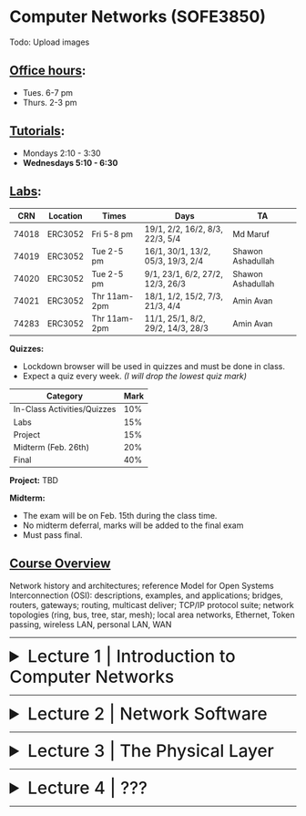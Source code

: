 # Computer Networks (SOFE3850)

Todo: Upload images

## <ins>Office hours</ins>:
- Tues. 6-7 pm
- Thurs. 2-3 pm

## <ins>Tutorials</ins>:
- Mondays 2:10 - 3:30
- **Wednesdays 5:10 - 6:30**

## <ins>Labs</ins>:
| CRN  | Location | Times        | Days                              | TA                |
|------|----------|--------------|-----------------------------------|-------------------|
|74018 | ERC3052  | Fri 5-8 pm   | 19/1, 2/2, 16/2, 8/3, 22/3, 5/4   | Md Maruf          |
|74019 | ERC3052  | Tue 2-5 pm   | 16/1, 30/1, 13/2, 05/3, 19/3, 2/4 | Shawon Ashadullah |
|74020 | ERC3052  | Tue 2-5 pm   | 9/1, 23/1, 6/2, 27/2, 12/3, 26/3  | Shawon Ashadullah |
|74021 | ERC3052  | Thr 11am-2pm | 18/1, 1/2, 15/2, 7/3, 21/3, 4/4   | Amin Avan         |
|74283 | ERC3052  | Thr 11am-2pm | 11/1, 25/1, 8/2, 29/2, 14/3, 28/3 | Amin Avan         |

**Quizzes:**
- Lockdown browser will be used in quizzes and must be done in class.
- Expect a quiz every week. *(I will drop the lowest quiz mark)*

| Category                     | Mark   |
|------------------------------|--------|
| In-Class Activities/Quizzes  | 10%    |
| Labs                         | 15%    |
| Project                      | 15%    |
| Midterm (Feb. 26th)          | 20%    |
| Final                        | 40%    |

**Project:**
TBD

**Midterm:**
- The exam will be on Feb. 15th during the class time.
- No midterm deferral, marks will be added to the final exam
- Must pass final.

## <ins>Course Overview</ins>

Network history and architectures; reference Model for Open Systems Interconnection (OSI): descriptions, examples, and applications; bridges, routers, gateways; routing, multicast deliver; TCP/IP protocol suite; network topologies (ring, bus, tree, star, mesh); local area networks, Ethernet, Token passing, wireless LAN, personal LAN, WAN

---

<details>
  <summary style="font-size: 30px; font-weight: 500; cursor: pointer;">Lecture 1 | Introduction to Computer Networks</summary>


  # **Intro:**
  - Information gathering, processing, and distribution are the key technologies in these days
  - As the ability to gather, process, and distribute information grows, the demand for sophisticated information processing grows even faster.
  - The merging of computers and communications has had a profound influence on the way computer systems are organized;
    - From computer center to computer networks

#  **Uses of Computer Networks:**

  Computer networks are collections of autonomous computers interconnected by a single technology, e.g., the Internet
  
  They have many uses:
  - Business Applications
    - Resource sharing
    - Information sharing
    - VoIP: Voice over Internet Protocol
  - Home Applications
  - Mobile Users

These uses raise social issues.

### Business Applications

Companies  use networks and computers for resource sharing with the client-server model:
Other popular uses are communication, e.g., email, VoIP, and e-commerce

|Tag| Full name| Example|
|---|---|---|
| B2C | Business-to-consumer | Ordering books online |
| B2B | Business-to-business | Car manufacturer ordering tires from supplier |
| G2C | Government-to-consumer | Government distributing tax forms electronically |
| C2C | Consumer-to-consumer |Auctioning second-hand products online |
| P2P | Peer-to-peer | Music sharing |

### Home Applications
- Homes contain many networked devices, e.g., computers, TVs, connected to the Internet by cable, DSL, wireless, etc.
- Home users communicate, e.g., social networks, consume content, e.g., video, and transact, e.g., auctions
- Some application use the peer-to-peer model in which there are no fixed clients and servers:

### Mobile Users

- Tablets, laptops, and smart phones are popular devices; WiFi hotspots and 4G LTE cellular provide wireless connectivity.
- Mobile users communicate, e.g., voice and texts, consume content, e.g., video and Web, and use sensors, e.g., GPS.
- Wireless and mobile are related but different:

| Wireless  | Mobile | Typical applications|
|-|-|-|
|  No | No  | Desktop computers in offices|
|  No | Yes | A notebook computer used in a hotel room|
| Yes | No  | Networks in unwired buildings|
| Yes | Yes | Store inventory with a handheld computer|

### Social Issues
- Network neutrality – no network restrictions
  - Communications that are not differentiated by their content or source or who is providing the content
- Content ownership,
  - Pirated music and movies
- Anonymity and censorship
  - Web browsers store cookies (small files) on users’ computers to allow companies to track users’ activities
- Privacy, e.g., Web tracking and profiling
- Theft of information, e.g.,
  - Botnets: pool of compromised machines used to send spams
  - Phishing: messages masquerade as originating from a trustworthy party (e.g. your bank), to trick you into revealing sensitive information

# **Network Hardware:**

Networks can be classified by:

- Transmission technology:
  - Point-to-point: connect individual pairs of machines (unicast)
  - Broadcast: the communication channel is shared by all machines on the network
- Network scale:

| Scale    | Type                                   |
|----------|----------------------------------------|
| Vicinity | PAN (Personal Area Network)            |
| Building | LAN (Local Area Network)               |
| City     | MAN (Metropolitan Area Network)        |
| Country  | WAN (Wide Area Network)                |
| Planet   | The Internet (network of all networks) |
  
- An **“internetwork”** is any larger network made up of smaller component networks. The **“Internet”** (with a capital I) is the set of all connected networks.

### Personal Area Network (PAN)
Connect devices **over the range of a person**
- Example of a Bluetooth (wireless) PAN:

![bluetooth](../static/CN_0.png)


### Local Area Networks (LAN)
Connect devices **in a home or office building**
- If it is used in a company, it is called enterprise network

### Metropolitan Area Networks (MAN)
Connect devices **over a metropolitan area (city)**
Example: MAN based on cable TV network:
- Also delivers Internet

### Wide Area Networks 
Connect devices **over a country**
Example:
- WAN connecting three branch offices by using leased lines
- An ISP (Internet Service Provider) network is also a WAN. Customers buy connectivity from the ISP to use it.
- A VPN (Virtual Private Network) is a WAN built from virtual links that run on top of the Internet.

# **Internetworks**

Internetwork (internet): a collection of interconnected networks
- Networks are connected through devices (called gateways) that provide the necessary translation, both in terms of hardware and software
- Gateways are distinguished by the layer at which they operate in the protocol hierarchy:
  - Using too low-level gateway, will prevent from making connections between different kinds of networks
  - Using too high-level gateway, then the connection will only work for particular applications.
  - The level in the middle that is ‘‘just right’’ is often called the network layer, and a router is a gateway that switches packets at the network layer.

# **Internet**
Before the Internet was the ARPANET (Advanced Research Projects Agency Network ), a decentralized, packet-switched network based on Baran’s ideas. The early Internet used NSFNET (National Science Foundation Network) (1985-1995) as its backbone; universities connected to get on the Internet NSFNET topology in 1988.

The modern Internet is more complex:
- ISP networks serve as the Internet backbone
  - ISPs connect or peer to exchange traffic at IXPs
  - Within each network routers switch packets
  - Between networks, traffic exchange is set by business agreements
  - Customers connect at the edge by many means
    - Cable, DSL, Fiber-to-the-Home, 3G/4G wireless, dialup
- Data centers concentrate many servers (“the cloud”)
- Most traffic is content from data centers (esp. video)
- The architecture continues to evolve
- **ISP** = Internet Service Provider,
- **IXP** = Internet eXchange Point, where ISPs connect their networks to exchange traffic

## What’s the Internet?

### Millions of connected computing devices:
- hosts = end systems
- running network apps
- Eg. PC, smartphone, ...

### Communication links
- fiber, copper, radio, satellite
- transmission rate: bandwidth

### Packet switches:
- forward packets (chunks of data)
- routers and switches

### Internet: “network of networks”
- Interconnected ISPs

### Protocols:
- Control sending, receiving of messages
- e.g., TCP, IP, HTTP, Skype, 802.11

### Internet standards:
- RFC: Request for comments
- IETF: Internet Engineering Task Force


# Internet Architecture

![cn1](../static/CN_1.png)
![cn1_1](../static/CN_1_1.png)

## Internet structure: network of networks
End systems connect to Internet via access ISPs (Internet Service Providers)
- Residential, company and university ISPs

Access ISPs in turn must be interconnected.
- So that any two hosts can send packets to each other

Resulting network of networks is very complex
- Evolution was driven by economics and national policies

At center: small number of well-connected large networks
- “tier-1” commercial ISPs (e.g., Level 3, Sprint, AT&T, NTT), national & international coverage
- content provider network (e.g, Google): private network that connects its data centers to Internet, often bypassing tier-1, regional ISPs

**TODO: GET IMAGES FOR THIS SECTION (from slide 30)**

# Types Of Networks
## Network Virtualization
![network virtualization](../static/CN_1_2_1.png)
![network virtualization](../static/CN_1_2_2.png)


## Cloud (Infrastructure as a Service)


![cloud](../static/CN_1_3.png)

# Network Security
## Malware
Malware exists in hosts via the internet. Malware can get into host machines from:
- virus: self-replicating infection by receiving/executing object (e.g., e-mail attachment)
- worm: self-replicating infection by passively receiving object that gets itself executed

Spyware: malware that can record keystrokes, web sites visited, upload info to collection site

Infected host can be enrolled in *botnet*, used for spam, or DDoS attacks

## Server Attacks, Network infrastructure

Denial of Service (DoS): attackers make resources (server, bandwidth) unavailable to legitimate traffic by overwhelming resource with bogus traffic
1. select target
2. break into hosts around the network
3. send packets to target from compromised hosts\


## Packet sniffing
- broadcast media (shared Ethernet, wireless)
- promiscuous network interface reads/records all packets (e.g., including passwords!) passing by
- wireshark software is a (free) packet-sniffer

## Fake addresses
*IP spoofing*: send packet with false source address

# Wireless LANS
In 802.11, clients communicate via an AP (Access Point) that is wired to the rest of the network.
Uses the ISM (Industrial, Scientific, and Medical) bands defined by ITU-R
- 902-928 MHz
- 2.4-2.5 GHz
- 5.725-5.825 GHz

## IEEE802.11 (WiFi)
Signals in the ISM band vary in strength due to many effects, such as multipath fading due to reflections
- requires complex transmission schemes, e.g., OFDM (Orthogonal Frequency Division Multiplexing)

Radio broadcasts interfere with each other, and radio ranges may incompletely overlap
- CSMA (Carrier Sense Multiple Access) designs are used

# RFID & Sensor Networks

## RFID (Radio Frequency Identification)
Passive UHF RFID networks everyday objects:
- Tags (stickers with not even a battery) are placed on objects
- Readers send signals that the tags reflect to communicate

## Sensor networks
They spread small devices over an area:
- Devices send sensed data to collector via wireless hops

# Standardization
Standards define what is needed for interoperability
Some of the many standards bodies:
| Body | Area | Examples |
|-|-|-|
| ITU (International Telecommunication Union) | Telecommunications | G.992, ADSL, H.264, MPEG4 |
| IEEE (Institute of Electrical and Electronics Engineers) | Communications | 802.3, Ethernet, 802.11, WiFi |
| IETF (Internet Engineering Task Force) | Internet | RFC 2616, HTTP/1.1, RFC 1034/1035, DNS |
| W3C (World Wide Web Consortium) | Web | HTML5 standard, CSS standard |

# Metric Unit review
![units](../static/CN_1_99_1.png)

</details>

---

<details>
  <summary style="font-size: 30px; font-weight: 500; cursor: pointer;">Lecture 2 | Network Software</summary>

## Layer Architecture
- Networking requires the co-operation of many different tasks
- Raw data transfer over a physical channel
- Error and flow control
- Switching
- Routing
- Traffic control
- Network Security

# Protocol Layers
Protocol layering is the main structuring method used to divide up network functionality.
- Each protocol instance talks virtually to its peer
- Each layer communicates only by using the one below
- Lower layer services are accessed by an interface
- At bottom, messages are carried by the medium
- Each protocol at different layers serves a different purpose
- Each lower layer adds its own header (with control information) to the message to transmit and removes it on receive
- Layers may also split and join messages, etc.

![pl](../static/CN_2_1.png)

![pl](../static/CN_2_2.png)

# Design Issues for the Layers

Each layer solves a particular problem but must include mechanisms to address a set of recurring design issues.
| Issue | Example mechanisms at different layers |
|-|-|
| Reliability | despite failures Codes for error detection/correction (Ch 3.2, 3.3), Routing around failures (Ch 5.2) |
| Network growth and evolution | Addressing (Ch 5.6) and naming (Ch 7.1), Protocol layering (Ch 1.3) |
| Allocation of resources like bandwidth | Multiple access (Ch 4.2), Congestion control (Ch 5.3, 6.3) |
| Security against various threats | Confidentiality of messages (Ch 8.2, 8.6), Authentication of communicating parties (Ch 8.7) |


# Connection-oriented vs. connectionless service

Layers can offer two types of service to the layers above them:
- **Connection-oriented**: a connection must be set up for ongoing use (and torn down after use), e.g., phone call
- **Connectionless**: messages are handled separately, e.g., postal delivery (each message (letter) carries the full destination address and routed independently)

Each kind of service can further be characterized by its reliability. Reliability in this context means the message is acknowledged. (i.e. whether or not a service receives a data packet)

![connect](../static/CN_2_3.png)


# Service Primitives

- A service is provided to the layer above as primitives (operations). If the protocol stack is located in the _operating system,_ the primitives are normally **system calls.**
  - These calls cause a trap to kernel mode, which then turns control of the machine over to the operating system to send the necessary packets.
 
A hypothetical example of service primitives that may provide a reliable byte stream (connection-oriented) service:

| Primitive | Meaning |
|-|-|
| LISTEN | Block waiting for an incoming connection |
| CONNECT | Establish connection with a waiting peer |
| ACCEPT | Accept an incoming connection from a peer |
| RECEIVE | Block waiting for an incoming message |
| SEND | Send a message to the peer |
| DISCONNECT | Terminate a connection |


![primitives](../static/CN_2_4.png)

# Relationship of Services to Primitives

A service is a set of primitives (operations) that a layer provides to the layer
above it:
- A layer provides a _service_ to the one above it [**vertical**]

A protocol, in contrast, is a set of rules governing the format and meaning of the packets, or messages that are exchanged by the peer entities within a layer.
- A layer talks to its peer using a _protocol_ [**horizontal**]

![PROTOCOL](../static/CN_2_5.png)

## Reference Models

Reference models describe the layers in a network architecture
- **OSI** (Open Systems Interconnection) reference model (Developed by the International Standard Organization (ISO))
- **TCP/IP** reference model
- Model used for this text
- Critique of OSI and TCP/IP

# OSI Reference Model

A principled, international standard, seven layer model to connect different systems

| Layer | Name | Protocol |
|-|-|-|
| 7 | Application | Provides functions needed by users |
| 6 | Presentation | Converts different representations |
| 5 | Session | Manages task dialogs |
| 4 | Transport | Provides end-to-end delivery |
| 3 | Network | Sends packets over multiple links |
| 2 | Data Link | Sends frames of information |
| 1 | Physical | Sends bits as signals over the channel |

### Physical Layer:
- bits “on the wire”.
- Determines the specs for all physical components
  - Cabling: Twisted Pair, Fiber Optic, Coax Cable
  - Interconnect methods (topology / devices)
  - Data encoding (bits to signals)
  - Electrical properties

Examples:
- Ethernet (IEEE 802.3)
- Token Ring (IEEE 802.5)
- Wireless (IEEE 802.11n, ac)


What are the Physical Layer components on computer?
- NIC: Network Interface Card
- It has a MAC Address/Physical address of a computer

---

### Link Layer:
- Data transfer between neighboring network elements
  - Moving frames from one hop (node) to another
- Provides error detection/correction capability
  - Using acknowledgement
  - FEC (Forward Error Correction)
- Control access to the shared channel.
  - MAC: Medium Access Control sublayer
 
#### Sub-layers of the Data Link Layer
- MAC (Media Access Control)
  - Gives data to the NIC
  - Controls access to the media through:
    - CSMA/CD Carrier Sense Multiple Access/Collision Detection
    - Token passing
- LLC (Logical Link Layer)
  - Manages the data link interface (or Service Access Points (SAPs))
  - Can detect some transmission errors using a Cyclic Redundancy Check (CRC).
    - If the packet is bad the LLC will request the sender to resend it.

---

### Network Layer:
- Controls the operation of the subnet
  - Provides network-wide addressing and a mechanism to move packets between networks (routing)
    - routing of datagrams (packets) from source to destination
- Responsibilities:
  - Network addressing, Routing
  - Handling congestion in conjunction with higher layers

Examples: IP, routing protocols

![network layer](../static/CN_2_6_1.png)

### Transport Layer:
- Process-process data transfer
- Provides reliable data delivery
- Receives info from upper layers and segments it into packets
- Provides end-to-end error control and flow control
  - Examples:
  - TCP, UDP
 

![transport layer](../static/CN_2_6_2.png)

Differences between Data-Link and Transport layers in terms of Error Control


![transport layer](../static/CN_2_6_3.png)

### Session Layer:
- Allows applications to maintain an ongoing session
- Synchronization, checkpointing to allow users to pick up from where they left off in the event of a crash and subsequent recovery
  - Examples:
  - Operating systems, Scheduling
  - Remote Procedure Call (RPC)

### Presentation Layer: Data representation
- Allow applications to interpret meaning of data, e.g., encryption, compression, machine-specific conventions
  - Examples:
  - ASCII/EBCDIC, JPEG, MP3
- Why presentation layer?
  - Example: what is the value of 10010001 ?
    - Answer: It depends on how you want to interpret it.
      - If it is interpreted as unsigned integer: 145
      - If it is interpreted as signed integer: -111
      - If it is interpreted as ASCII (odd parity): H

### Application Layer: supporting network applications
- Network Processes to applications
- Gives end-user applications access to network resources
- Where is it on my computer?
  - Workstation or Server Service in MS (Microsoft) Windows
    - Examples:
    - FTP, SMTP, HTTP, Telnet, VoIP, Secure Shell

## How do all layers work together?

Each layer contains a Protocol Data Unit (PDU), which are used for peer-to-peer contact between corresponding layers.
- Data is handled by the **top three layers,** then _Segmented_ by the _Transport_ layer.
- The Network layer places it into packets and the Data Link frames the packets for transmission.\
- Physical layer converts it to bits and sends it out over the media.
- The receiving computer reverses the process using the information contained in the PDU


![work together](../static/CN_2_7_1.png)
![work together](../static/CN_2_7_2.png)
![work together](../static/CN_2_7_3.png)


# TCP/IP Reference Model

![work together](../static/CN_2_7_4.png)

The **link layer** describes what links such as **serial lines** and **classic Ethernet** must do to meet the needs of the connectionless internet layer.



The internet layer defines two protocols:
- IP (Internet Protocol),
- ICMP (Internet Control Message Protocol) to help the IP.

The job of the **internet layer** is to deliver IP packets where they are supposed to go.

The **transport layer** allows peer entities on the source and destination hosts to carry on a conversation. It defines two protocols:
- **TCP** (Transmission Control Protocol)
  - It is a reliable connection-oriented protocol
  - It handles flow control to make sure a fast sender cannot swamp a slow receiver
- **UDP** (User Datagram Protocol)
  - It is an unreliable, connectionless protocol
  - It is also widely used for one-shot, client-server-type request-reply queries and applications in which prompt delivery is more important than accurate delivery, such as transmitting speech or video.
  - 
![Layers](../static/CN_2_8_1.png)

![TCP](../static/CN_2_8_2.png)

![UDP](../static/CN_2_8_3.png)

# Socket Programming: TCP

## Server Programming:
1. Socket Creation
```java

int sockfd = socket(domain, type, protocol)

/* sockfd: socket descriptor, an integer (like a file handle)

domain: integer, specifies communication domain

AF_ LOCAL: used for communication between processes on the same host
AF_INET: used for communication between processes on different hosts connected by IPV4
AF_INET6: used for communication between processes on different hosts connected by IPV6

type: communication type

SOCK_STREAM: TCP(reliable, connection-oriented)
SOCK_DGRAM: UDP(unreliable, connectionless)

protocol: Protocol value for Internet Protocol(IP), which is 0 */

```

2. Bind: binds the socket to the address and port number specified in addr. You can use INADDR_ANY to use any IP address on the server to receive new clients.

```java
int bind(int sockfd, const struct sockaddr *addr, socklen_t addrlen);
```

3. Listen: It puts the server socket in a passive mode, where it waits for the client to approach the server to make a connection.

```java
int listen(int sockfd, int backlog);
```
backlog: is the maximum length to which the queue of pending connections

4. Accept

```java
int new_socket= accept(int sockfd, struct sockaddr *addr, socklen_t *addrlen);
```
It extracts the first connection request on the queue of pending connections for the listening socket, sockfd, creates a new connected socket, and returns a new file descriptor referring to that socket.

At this point, the connection is _established_ between client and server, and they are ready to transfer data.

You can send and receive data, when done, close the connection:

```java
close(sockfd);
```

## Client Programming:

1. Socket Creation
- The same as that of server’s socket creation

```java
int sockfd = socket(domain, type, protocol)
```

1. Connect
```python
int connect(int sockfd, const struct sockaddr *addr, socklen_t addrlen);
```
- The connect() system call connects the socket referred to by the file descriptor sockfd to the address specified by addr.
- Server’s address and port is specified in addr.

You can send and receive data; When done, close the connection:
```python
close(sockfd);
```
![stuff](../static/CN_2_9_1.png)
![stuff](../static/CN_2_9_2.png)
![stuff](../static/CN_2_9_3.png)
![stuff](../static/CN_2_9_4.png)
![stuff](../static/CN_2_9_5.png)

# Socket Programming: UDP

UDP is a connection-less protocol. It does not require any handshaking prior to sending or receiving data

## Server Side
1. Create a socket:
```java
int socket_desc = socket(AF_INET, SOCK_DGRAM, IPPROTO_UDP);
```
2. Bind socket descriptor to the server address:
```java
bind(socket_desc, (struct sockaddr*)&server_addr, sizeof(server_addr);
```
- Unlike TCP, the server-side does not wait for a client to connect and, therefore, does not receive the client’s address prior to sending and receiving data. Instead, the server receives information about the client when it receives data using the recvfrom() method:

3. Send/receive data
```java
recvfrom(socket_desc, client_message, sizeof(client_message), 0, (struct sockaddr*)&client_addr, &client_struct_length);
```
- The client’s information, stored in the variable client_addr
```java
sendto(socket_desc, server_message, strlen(server_message), 0, (struct sockaddr*)&client_addr, client_struct_length);
```
4. Close the socket to end the communication:
```java
close(socket_desc);
```

## Client Side
1. Create a socket, and initialize the server’s address information in a variable of type sockaddr_in
```java  
int socket_desc = socket(AF_INET, SOCK_DGRAM, IPPROTO_UDP);
```
2. Send and receive data:

- Unlike TCP, when the client sends and receives data using sendto() and recvfrom(), the server’s information has to be given every time:
```java
sendto(socket_desc, client_message, strlen(client_message), 0, (struct sockaddr*)&server_addr, server_struct_length);
```
```java
recvfrom(socket_desc, server_message, sizeof(server_message), 0, (struct sockaddr*)&server_addr, &server_struct_length);
```




The **application layer** contains all the higher-level protocols:
- **TELNET**, to provide a bidirectional interactive text-oriented communication facility using a virtual terminal connection
- **FTP** (File Transfer Protocol)
- **SMTP** (Simple Mail Transfer Protocol), for electronic mail
- **DNS** (Domain Name System), for mapping host names onto their network addresses
- **HTTP** (Hyper Text Transferee Protocol), for fetching pages on the World Wide Web
- **RTP** (Real Time Protocol), for delivering real-time media such as voice or movies

![stuff](../static/CN_2_10.png)




</details>

---

<details>
  <summary style="font-size: 30px; font-weight: 500; cursor: pointer;">Lecture 3 | The Physical Layer</summary>

# Physical media

- bit: propagates between transmitter/receiver pairs
- physical link: what lies between transmitter & receiver
- guided media:
  - signals propagate in solid media: copper, fiber, coax
- unguided media:
  - signals propagate freely, e.g., radio

- Host: sends packets of data
  - takes application message
  - breaks into smaller chunks, known as packets, of length **L** bits
  - transmits packet into access network at transmission rate **R**
    - link transmission rate, aka link **capacity**, aka _**link bandwidth**_

todo: add images


</details>

---

<details>
  <summary style="font-size: 30px; font-weight: 500; cursor: pointer;">Lecture 4 | ???</summary>




</details>

---


